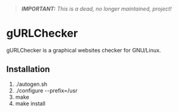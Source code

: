 > ***IMPORTANT:***
> _This is a dead, no longer maintained, project!_
> 

# gURLChecker

gURLChecker is a graphical websites checker for GNU/Linux.

## Installation

1. ./autogen.sh
1. ./configure --prefix=/usr
2. make
3. make install
